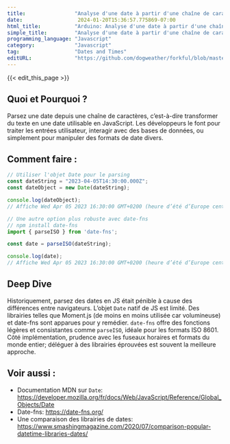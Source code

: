 ```yaml
---
title:                "Analyse d'une date à partir d'une chaîne de caractères"
date:                  2024-01-20T15:36:57.775869-07:00
html_title:           "Arduino: Analyse d'une date à partir d'une chaîne de caractères"
simple_title:         "Analyse d'une date à partir d'une chaîne de caractères"
programming_language: "Javascript"
category:             "Javascript"
tag:                  "Dates and Times"
editURL:              "https://github.com/dogweather/forkful/blob/master/content/fr/javascript/parsing-a-date-from-a-string.md"
---
```


{{< edit_this_page >}}

## Quoi et Pourquoi ?
Parsez une date depuis une chaîne de caractères, c’est-à-dire transformer du texte en une date utilisable en JavaScript. Les développeurs le font pour traiter les entrées utilisateur, interagir avec des bases de données, ou simplement pour manipuler des formats de date divers.

## Comment faire :
```javascript
// Utiliser l'objet Date pour le parsing
const dateString = "2023-04-05T14:30:00.000Z";
const dateObject = new Date(dateString);

console.log(dateObject);
// Affiche Wed Apr 05 2023 16:30:00 GMT+0200 (heure d’été d’Europe centrale)

// Une autre option plus robuste avec date-fns
// npm install date-fns
import { parseISO } from 'date-fns';

const date = parseISO(dateString);

console.log(date);
// Affiche Wed Apr 05 2023 16:30:00 GMT+0200 (heure d’été d’Europe centrale)
```

## Deep Dive
Historiquement, parsez des dates en JS était pénible à cause des différences entre navigateurs. L’objet `Date` natif de JS est limité. Des librairies telles que Moment.js (de moins en moins utilisée car volumineuse) et date-fns sont apparues pour y remédier. `date-fns` offre des fonctions légères et consistantes comme `parseISO`, idéale pour les formats ISO 8601. Côté implémentation, prudence avec les fuseaux horaires et formats du monde entier; déléguer à des librairies éprouvées est souvent la meilleure approche.

## Voir aussi :
- Documentation MDN sur `Date`: https://developer.mozilla.org/fr/docs/Web/JavaScript/Reference/Global_Objects/Date
- Date-fns: https://date-fns.org/
- Une comparaison des librairies de dates: https://www.smashingmagazine.com/2020/07/comparison-popular-datetime-libraries-dates/
